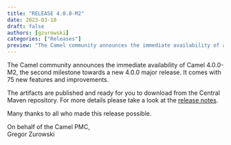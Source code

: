 ```yaml
---
title: "RELEASE 4.0.0-M2"
date: 2023-03-10
draft: false
authors: [gzurowski]
categories: ["Releases"]
preview: "The Camel community announces the immediate availability of a new milestone Camel 4.0.0-M2"
---
```



The Camel community announces the immediate availability of Camel 4.0.0-M2, the second milestone towards a new 4.0.0 major release. It comes with 75 new features and improvements.

The artifacts are published and ready for you to download from the Central Maven repository. For more details please take a look at the [release notes](/releases/release-4.0.0-M2/).

Many thanks to all who made this release possible.

On behalf of the Camel PMC,  
Gregor Zurowski
